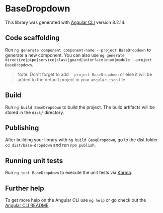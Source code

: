 # BaseDropdown

This library was generated with [Angular CLI](https://github.com/angular/angular-cli) version 8.2.14.

## Code scaffolding

Run `ng generate component component-name --project BaseDropdown` to generate a new component. You can also use `ng generate directive|pipe|service|class|guard|interface|enum|module --project BaseDropdown`.
> Note: Don't forget to add `--project BaseDropdown` or else it will be added to the default project in your `angular.json` file. 

## Build

Run `ng build BaseDropdown` to build the project. The build artifacts will be stored in the `dist/` directory.

## Publishing

After building your library with `ng build BaseDropdown`, go to the dist folder `cd dist/base-dropdown` and run `npm publish`.

## Running unit tests

Run `ng test BaseDropdown` to execute the unit tests via [Karma](https://karma-runner.github.io).

## Further help

To get more help on the Angular CLI use `ng help` or go check out the [Angular CLI README](https://github.com/angular/angular-cli/blob/master/README.md).
